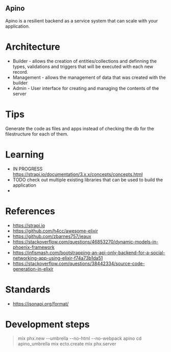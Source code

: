 Apino
-----

Apino is a resilient backend as a service system that can scale with your application.

Architecture
============

- Builder - allows the creation of entities/collections and definning the types, 
  validations and triggers that will be executed with each new record.
- Management - allows the management of data that was created with the builder
- Admin - User interface for creating and managing the contents of the server

Tips
====

Generate the code as files and apps instead of checking the db for the filestructure for each of them.

Learning
========

- IN PROGRESS https://strapi.io/documentation/3.x.x/concepts/concepts.html
- TODO check out multiple existing libraries that can be used to build the application
- 

References
==========

- https://strapi.io
- https://github.com/h4cc/awesome-elixir
- https://github.com/zbarnes757/jeaux
- https://stackoverflow.com/questions/46853270/dynamic-models-in-phoenix-framework
- https://infismash.com/bootstrapping-an-api-only-backend-for-a-social-networking-app-using-elixir-f74a73b1da51
- https://stackoverflow.com/questions/38442334/source-code-generation-in-elixir


Standards
=========

- https://jsonapi.org/format/

Development steps
=================
> mix phx.new --umbrella --no-html --no-webpack apino
> cd apino_umbrella
> mix ecto.create
> mix phx.server

